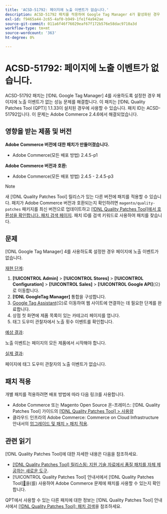 ```yaml
---
title: 'ACSD-51792: 페이지에 노출 이벤트가 없습니다.'
description: ACSD-51792 패치를 적용하여 Google Tag Manager 4가 활성화된 경우 페이지에 노출 이벤트가 없는 Adobe Commerce 성능 문제를 해결합니다.
exl-id: f9465a44-2c65-4af0-b949-1fe1f4a942ae
source-git-commit: 011a6f46f76029eaf67f172b576e58dac9710a3d
workflow-type: tm+mt
source-wordcount: '363'
ht-degree: 0%

---
```


# ACSD-51792: 페이지에 노출 이벤트가 없습니다.

ACSD-51792 패치는 [!DNL Google Tag Manager] 4를 사용하도록 설정한 경우 페이지에 노출 이벤트가 없는 성능 문제를 해결합니다. 이 패치는 [!DNL Quality Patches Tool (QPT)] 1.1.33이 설치된 경우에 사용할 수 있습니다. 패치 ID는 ACSD-51792입니다. 이 문제는 Adobe Commerce 2.4.6에서 해결되었습니다.

## 영향을 받는 제품 및 버전

**Adobe Commerce 버전에 대한 패치가 만들어졌습니다.**

* Adobe Commerce(모든 배포 방법) 2.4.5-p1

**Adobe Commerce 버전과 호환:**

* Adobe Commerce(모든 배포 방법) 2.4.5 - 2.4.5-p3

>[!NOTE]
>
>새 [!DNL Quality Patches Tool] 릴리스가 있는 다른 버전에 패치를 적용할 수 있습니다. 패치가 Adobe Commerce 버전과 호환되는지 확인하려면 `magento/quality-patches` 패키지를 최신 버전으로 업데이트하고 [[!DNL Quality Patches Tool]에서 호환성을 확인합니다. 패치 검색 페이지](https://experienceleague.adobe.com/tools/commerce-quality-patches/index.html?lang=ko). 패치 ID를 검색 키워드로 사용하여 패치를 찾습니다.

## 문제

[!DNL Google Tag Manager] 4를 사용하도록 설정한 경우 페이지에 노출 이벤트가 없습니다.

<u>재현 단계</u>:

1. **[!UICONTROL Admin]** > **[!UICONTROL Stores]** > **[!UICONTROL Configuration]** > **[!UICONTROL Sales]** > **[!UICONTROL Google API]**(으)로 이동합니다.
1. **[!DNL GoogleTag Manager]** 통합을 구성합니다.
1. [Google Tag Assistant](https://tagassistant.google.com/)&#x200B;(으)로 이동하여 웹 사이트에 연결하는 데 필요한 단계를 완료합니다.
1. 상점 첫 화면에 제품 목록이 있는 카테고리 페이지를 엽니다.
1. 태그 도우미 관찰자에서 노출 횟수 이벤트를 확인합니다.

<u>예상 결과</u>:

노출 이벤트는 페이지의 모든 제품에서 시작해야 합니다.

<u>실제 결과</u>:

페이지에 태그 도우미 관찰자의 노출 이벤트가 없습니다.

## 패치 적용

개별 패치를 적용하려면 배포 방법에 따라 다음 링크를 사용합니다.

* Adobe Commerce 또는 Magento Open Source 온-프레미스: [!DNL Quality Patches Tool] 가이드의 [[!DNL Quality Patches Tool] > 사용량](/help/tools/quality-patches-tool/usage.md)
* 클라우드 인프라의 Adobe Commerce: Commerce on Cloud Infrastructure 안내서의 [업그레이드 및 패치 > 패치 적용](https://experienceleague.adobe.com/docs/commerce-cloud-service/user-guide/develop/upgrade/apply-patches.html?lang=ko).

## 관련 읽기

[!DNL Quality Patches Tool]에 대한 자세한 내용은 다음을 참조하세요.

* [[!DNL Quality Patches Tool] 릴리스됨: 지원 기술 자료에서 품질 패치를 자체 제공하는 새로운 도구](https://experienceleague.adobe.com/ko/docs/commerce-operations/tools/quality-patches-tool/quality-patches-tool-to-self-serve-quality-patches).
* [!UICONTROL Quality Patches Tool] 안내서에서  [!DNL Quality Patches Tool][&#128279;](/help/tools/quality-patches-tool/patches-available-in-qpt/check-patch-for-magento-issue-with-magento-quality-patches.md)을(를) 사용하여 Adobe Commerce 문제에 패치를 사용할 수 있는지 확인합니다.


QPT에서 사용할 수 있는 다른 패치에 대한 정보는 [!DNL Quality Patches Tool] 안내서에서 [[!DNL Quality Patches Tool]: 패치 검색](https://experienceleague.adobe.com/tools/commerce-quality-patches/index.html?lang=ko)을 참조하세요.
